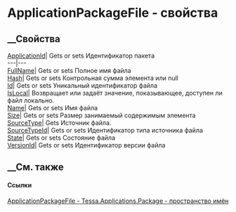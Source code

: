 # ApplicationPackageFile - свойства
##  __Свойства
[ApplicationId](P_Tessa_Applications_Package_ApplicationPackageFile_ApplicationId.htm)|
Gets or sets Идентификатор пакета  
---|---  
[FullName](P_Tessa_Applications_Package_ApplicationPackageFile_FullName.htm)|
Gets or sets Полное имя файла  
[Hash](P_Tessa_Applications_Package_ApplicationPackageFile_Hash.htm)|  Gets or
sets Контрольная сумма элемента или null  
[Id](P_Tessa_Applications_Package_ApplicationPackageFile_Id.htm)|  Gets or
sets Уникальный идентификатор файла  
[IsLocal](P_Tessa_Applications_Package_ApplicationPackageFile_IsLocal.htm)|
Возвращает или задаёт значение, показывающее, доступен ли файл локально.  
[Name](P_Tessa_Applications_Package_ApplicationPackageFile_Name.htm)|  Gets or
sets Имя файла  
[Size](P_Tessa_Applications_Package_ApplicationPackageFile_Size.htm)|  Gets or
sets Размер занимаемый содержимым элемента  
[SourceType](P_Tessa_Applications_Package_ApplicationPackageFile_SourceType.htm)|
Gets Источник файла.  
[SourceTypeId](P_Tessa_Applications_Package_ApplicationPackageFile_SourceTypeId.htm)|
Gets or sets Идентификатор типа источника файла  
[State](P_Tessa_Applications_Package_ApplicationPackageFile_State.htm)|  Gets
or sets Состояние файла  
[VersionId](P_Tessa_Applications_Package_ApplicationPackageFile_VersionId.htm)|
Gets or sets Идентификатор версии файла  
## __См. также
#### Ссылки
[ApplicationPackageFile -
](T_Tessa_Applications_Package_ApplicationPackageFile.htm)
[Tessa.Applications.Package - пространство
имён](N_Tessa_Applications_Package.htm)
